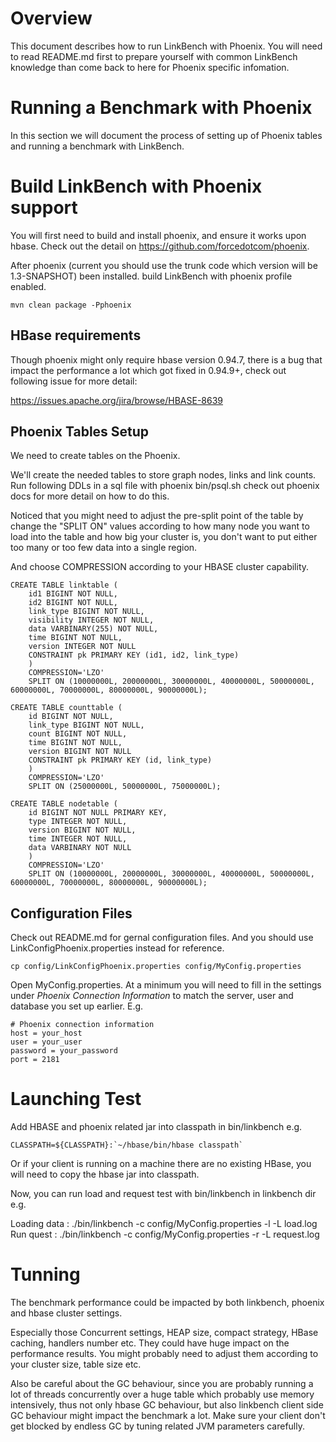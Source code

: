 Overview
========
This document describes how to run LinkBench with Phoenix.
You will need to read README.md first to prepare yourself with
common LinkBench knowledge than come back to here for Phoenix
specific infomation.


Running a Benchmark with Phoenix
==============================
In this section we will document the process of setting
up of Phoenix tables and running a benchmark with LinkBench.


Build LinkBench with Phoenix support
====================================

You will first need to build and install phoenix, and ensure it works upon hbase.
Check out the detail on https://github.com/forcedotcom/phoenix.

After phoenix (current you should use the trunk code which version will be 1.3-SNAPSHOT)
been installed. build LinkBench with phoenix profile enabled.

    mvn clean package -Pphoenix

HBase requirements
------------------

Though phoenix might only require hbase version 0.94.7, there is a bug that impact the
performance a lot which got fixed in 0.94.9+, check out following issue for more detail:

https://issues.apache.org/jira/browse/HBASE-8639

Phoenix Tables Setup
--------------------

We need to create tables on the Phoenix.

We'll create the needed tables to store graph nodes, links and link counts.
Run following DDLs in a sql file with phoenix bin/psql.sh check out phoenix
docs for more detail on how to do this.

Noticed that you might need to adjust the pre-split point of the table by change
the "SPLIT ON" values according to how many node you want to load into the table
and how big your cluster is, you don't want to put either too many or too few data
into a single region.

And choose COMPRESSION according to your HBASE cluster capability.

    CREATE TABLE linktable (
        id1 BIGINT NOT NULL,
        id2 BIGINT NOT NULL,
        link_type BIGINT NOT NULL,
        visibility INTEGER NOT NULL,
        data VARBINARY(255) NOT NULL,
        time BIGINT NOT NULL,
        version INTEGER NOT NULL
        CONSTRAINT pk PRIMARY KEY (id1, id2, link_type)
        )
        COMPRESSION='LZO'
        SPLIT ON (10000000L, 20000000L, 30000000L, 40000000L, 50000000L, 60000000L, 70000000L, 80000000L, 90000000L);

    CREATE TABLE counttable (
        id BIGINT NOT NULL,
        link_type BIGINT NOT NULL,
        count BIGINT NOT NULL,
        time BIGINT NOT NULL,
        version BIGINT NOT NULL
        CONSTRAINT pk PRIMARY KEY (id, link_type)
        )
        COMPRESSION='LZO'
        SPLIT ON (25000000L, 50000000L, 75000000L);

    CREATE TABLE nodetable (
        id BIGINT NOT NULL PRIMARY KEY,
        type INTEGER NOT NULL,
        version BIGINT NOT NULL,
        time INTEGER NOT NULL,
        data VARBINARY NOT NULL
        )
        COMPRESSION='LZO'
        SPLIT ON (10000000L, 20000000L, 30000000L, 40000000L, 50000000L, 60000000L, 70000000L, 80000000L, 90000000L);


Configuration Files
-------------------
Check out README.md for gernal configuration files. And you should use
LinkConfigPhoenix.properties instead for reference.

    cp config/LinkConfigPhoenix.properties config/MyConfig.properties

Open MyConfig.properties.  At a minimum you will need to fill in the
settings under *Phoenix Connection Information* to match the server, user
and database you set up earlier. E.g.

    # Phoenix connection information
    host = your_host
    user = your_user
    password = your_password
    port = 2181


Launching Test
==============

Add HBASE and phoenix related jar into classpath in bin/linkbench e.g.

    CLASSPATH=${CLASSPATH}:`~/hbase/bin/hbase classpath`

Or if your client is running on a machine there are no existing HBase,
you will need to copy the hbase jar into classpath.

Now, you can run load and request test with bin/linkbench in linkbench dir e.g.

Loading data : ./bin/linkbench -c config/MyConfig.properties -l -L load.log
Run quest : ./bin/linkbench -c config/MyConfig.properties -r -L request.log


Tunning
=======

The benchmark performance could be impacted by both linkbench, phoenix and hbase cluster settings.

Especially those Concurrent settings, HEAP size, compact strategy, HBase caching, handlers number etc.
They could have huge impact on the performance results. You might probably need to adjust them
according to your cluster size, table size etc.

Also be careful about the GC behaviour, since you are probably running a lot of threads concurrently
over a huge table which probably use memory intensively, thus not only hbase GC behaviour, but also
linkbench client side GC behaviour might impact the benchmark a lot. Make sure your client don't get
blocked by endless GC by tuning related JVM parameters carefully.

